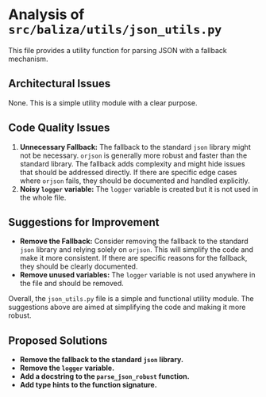 # Analysis of `src/baliza/utils/json_utils.py`

This file provides a utility function for parsing JSON with a fallback mechanism.

## Architectural Issues

None. This is a simple utility module with a clear purpose.

## Code Quality Issues

1.  **Unnecessary Fallback:** The fallback to the standard `json` library might not be necessary. `orjson` is generally more robust and faster than the standard library. The fallback adds complexity and might hide issues that should be addressed directly. If there are specific edge cases where `orjson` fails, they should be documented and handled explicitly.
2.  **Noisy `logger` variable:** The `logger` variable is created but it is not used in the whole file.

## Suggestions for Improvement

*   **Remove the Fallback:** Consider removing the fallback to the standard `json` library and relying solely on `orjson`. This will simplify the code and make it more consistent. If there are specific reasons for the fallback, they should be clearly documented.
*   **Remove unused variables:** The `logger` variable is not used anywhere in the file and should be removed.

Overall, the `json_utils.py` file is a simple and functional utility module. The suggestions above are aimed at simplifying the code and making it more robust.

## Proposed Solutions

*   **Remove the fallback to the standard `json` library.**
*   **Remove the `logger` variable.**
*   **Add a docstring to the `parse_json_robust` function.**
*   **Add type hints to the function signature.**
